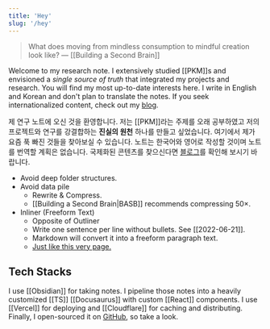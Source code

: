 ```yaml
---
title: 'Hey'
slug: '/hey'
---
```


> What does moving from mindless consumption to mindful creation look like? — [[Building a Second Brain]]

Welcome to my research note.
I extensively studied [[PKM]]s and envisioned a _single source of truth_ that integrated my projects and research.
You will find my most up-to-date interests here.
I write in English and Korean and don't plan to translate the notes.
If you seek internationalized content, check out my [blog](https://cho.sh/blog/archive).

제 연구 노트에 오신 것을 환영합니다.
저는 [[PKM]]라는 주제를 오래 공부하였고 저의 프로젝트와 연구를 강결합하는 **진실의 원천** 하나를 만들고 싶었습니다.
여기에서 제가 요즘 푹 빠진 것들을 찾아보실 수 있습니다.
노트는 한국어와 영어로 작성할 것이며 노트를 번역할 계획은 없습니다.
국제화된 콘텐츠를 찾으신다면 [블로그](https://cho.sh/ko/blog/archive)를 확인해 보시기 바랍니다.

- Avoid deep folder structures.
- Avoid data pile
  - Rewrite & Compress.
  - [[Building a Second Brain|BASB]] recommends compressing 50×.
- Inliner (Freeform Text)
  - Opposite of Outliner
  - Write one sentence per line without bullets. See [[2022-06-21]].
  - Markdown will convert it into a freeform paragraph text.
  - [Just like this very page.](https://raw.githubusercontent.com/anaclumos/www/main/Brain/Hey.md)

## Tech Stacks

I use [[Obsidian]] for taking notes.
I pipeline those notes into a heavily customized [[TS]] [[Docusaurus]] with custom [[React]] components.
I use [[Vercel]] for deploying and [[Cloudflare]] for caching and distributing.
Finally, I open-sourced it on [GitHub](https://github.com/anaclumos/www), so take a look.
